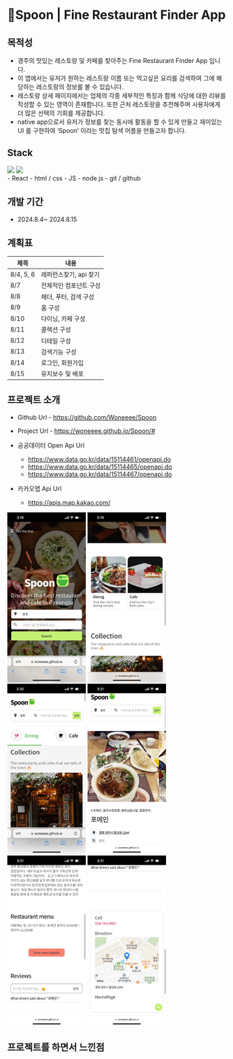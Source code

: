 # 🥄Spoon | Fine Restaurant Finder App

## 목적성

- 경주의 맛있는 레스토랑 및 카페를 찾아주는 Fine Restaurant Finder App 입니다.
- 이 앱에서는 유저가 원하는 레스트랑 이름 또는 먹고싶은 요리를 검색하여 그에 해당하는 레스토랑의 정보를 볼 수 있습니다.
- 레스토랑 상세 페이지에서는 업체의 각종 세부적인 특징과 함께 식당에 대한 리뷰를 작성할 수 있는 영역이 존재합니다. 또한 근처 레스토랑을 추천해주며 사용자에게 더 많은 선택의 기회를 제공합니다.
- native app으로서 유저가 정보를 찾는 동시에 활동을 할 수 있게 만들고 재미있는 UI 를 구현하여 ‘Spoon’ 이라는 맛집 탐색 어플을 만들고자 합니다.

## Stack

<div display="flex">
  <img src="https://upload.wikimedia.org/wikipedia/commons/thumb/9/99/Unofficial_JavaScript_logo_2.svg/800px-Unofficial_JavaScript_logo_2.svg.png" width="60px" />
  <img src="https://encrypted-tbn0.gstatic.com/images?q=tbn:ANd9GcSg1MndL-Xp1JcnqaB0YOqTp6zDjrwYyGKsPA&s" width="60px" /> 
</div>
- React
- html / css
- JS
- node.js
- git / github

## 개발 기간

- 2024.8.4~ 2024.8.15

## 계획표

| 제목      | 내용                   |
| --------- | ---------------------- |
| 8/4, 5, 6 | 레퍼런스찾기, api 찾기 |
| 8/7       | 전체적인 컴포넌트 구성 |
| 8/8       | 헤더, 푸터, 검색 구성  |
| 8/9       | 홈 구성                |
| 8/10      | 다이닝, 카페 구성      |
| 8/11      | 콜렉션 구성            |
| 8/12      | 디테일 구성            |
| 8/13      | 검색기능 구성          |
| 8/14      | 로그인, 회원가입       |
| 8/15      | 유지보수 및 배포       |

## 프로젝트 소개

- Github Url - https://github.com/Woneeee/Spoon
- Project Url - https://woneeee.github.io/Spoon/#

- 공공데이터 Open Api Url
  - https://www.data.go.kr/data/15114461/openapi.do
  - https://www.data.go.kr/data/15114465/openapi.do
  - https://www.data.go.kr/data/15114467/openapi.do
- 카카오맵 Api Url
  - https://apis.map.kakao.com/

<div display="flex" >
  <img src="./src/mo_spoon/home1.jpg" width="180px" />
  <img src="./src/mo_spoon/home2.jpg" width="180px" />
  <img src="./src/mo_spoon/dining.jpg" width="180px" />
  <img src="./src/mo_spoon/detail1.jpg" width="180px" />
  <img src="./src/mo_spoon/detail2.jpg" width="180px" />
  <img src="./src/mo_spoon/detail3.jpg" width="180px" />
</div >

## 프로젝트를 하면서 느낀점
